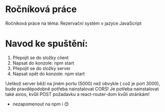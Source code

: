 # Ročníková práce

Ročníková práce na téma: Rezervační systém v jazyce JavaScript

# Navod ke spuštění:
1) Přepojit se do složky client
2) Napsat do konzole: npm start
3) Přepojit se do složky server
4) Napsat opět do konzole: npm start

!Jelikož server běží na jiném portu (5000) než obvykle ( což je port 3000), bude pravděpodobně potřeba nainstalovat CORS!
Je potřeba nainstalovat také axios, kvůli POST požadavku a react-router-dom kvůli stránkám!
- nezapomenout na npm i 😊

